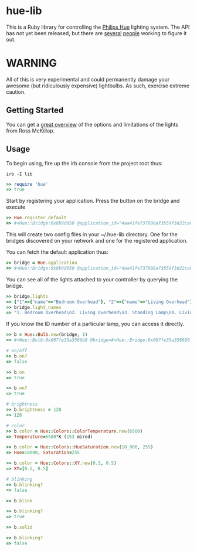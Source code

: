 hue-lib
================

This is a Ruby library for controlling the [Philips Hue](http://www.meethue.com) lighting system. 
The API has not yet been released, but there are [several](http://www.nerdblog.com/2012/10/a-day-with-philips-hue.html) [people](http://rsmck.co.uk/hue) working to figure it out.

# WARNING
All of this is very experimental and could permanently damage your awesome (but ridiculously expensive) lightbulbs. As such, exercise extreme caution.

## Getting Started
You can get a [great overview](http://rsmck.co.uk/hue) of the options and limitations of the lights from Ross McKillop.

## Usage
To begin using, fire up the irb console from the project root thus:

```
irb -I lib
```

```ruby
>> require 'hue'
=> true
```

Start by registering your application. Press the button on the bridge and execute

```ruby
>> Hue.register_default
=> #<Hue::Bridge:0x8b9d950 @application_id="4aa41fe737808af3559f3d22ca67a0ca", @base_uri="http://198.168.1.1/api">
```

This will create two config files in your ~/.hue-lib directory.
One for the bridges discovered on your network and one for the registered application.

You can fetch the default application thus:

```ruby
>> bridge = Hue.application
=> #<Hue::Bridge:0x8b9d950 @application_id="4aa41fe737808af3559f3d22ca67a0ca", @base_uri="http://198.168.1.1/api">
```

You can see all of the lights attached to your controller by querying the bridge.

```ruby
>> bridge.lights
=> {"1"=>{"name"=>"Bedroom Overhead"}, "2"=>{"name"=>"Living Overhead"}, "3"=>{"name"=>"Standing Lamp"}, "4"=>{"name"=>"Living Cabinet"}}
>> bridge.light_names
=> "1. Bedroom Overhead\n2. Living Overhead\n3. Standing Lamp\n4. Living Cabinet"
```

If you know the ID number of a particular lamp, you can access it directly.

```ruby
>> b = Hue::Bulb.new(bridge, 1)
=> #<Hue::Bulb:0x007fe35a3586b8 @bridge=#<Hue::Bridge:0x007fe35a358690 @id="1">>

# on/off
>> b.on?
=> false

>> b.on
=> true

>> b.on?
=> true

# brightness
>> b.brightness = 128
=> 128

# color
>> b.color = Hue::Colors::ColorTemperature.new(6500)
=> Temperature=6500°K (153 mired)

>> b.color = Hue::Colors::HueSaturation.new(10_000, 255)
=> Hue=10000, Saturation=255

>> b.color = Hue::Colors::XY.new(0.5, 0.5)
=> XY=[0.5, 0.5]

# blinking
>> b.blinking?
=> false

>> b.blink

>> b.blinking?
=> true

>> b.solid

>> b.blinking?
=> false
```
